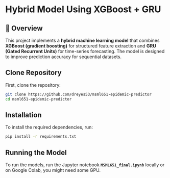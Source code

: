 # Hybrid Model Using XGBoost + GRU

## 🔹 Overview
This project implements a **hybrid machine learning model** that combines **XGBoost (gradient boosting)** for structured feature extraction and **GRU (Gated Recurrent Units)** for time-series forecasting. The model is designed to improve prediction accuracy for sequential datasets.

## Clone Repository
First, clone the repository:
```sh
git clone https://github.com/dreyes53/msml651-epidemic-predictor
cd msml651-epidemic-predictor
```

## Installation
To install the required dependencies, run:
```sh
pip install -r requirements.txt
```

## Running the Model
To run the models, run the Jupyter notebook **`MSML651_final.ipynb`** locally or on Google Colab, you might need some GPU.


